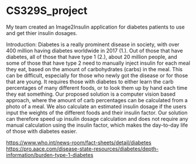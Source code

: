 # CS329S_project
My team created an Image2Insulin application for diabetes patients to use and get thier insulin dosages.

Introduction:
Diabetes is a really prominent disease in society, with over 400 million having diabetes worldwide in 2017 (1.). Out of those that have diabetes, all of those that have type 1 (2.), about 20 million people, and some of those that have type 2 need to manually inject insulin for each meal they eat, based on the amount of carbohydrates (carbs) in the meal. This can be difficult, especially for those who newly got the disease or for those that are young. It requires those with diabetes to either learn the carb percentages of many different foods, or to look them up by hand each time they eat something. Our proposed solution is a computer vision based approach, where the amount of carb percentages can be calculated from a photo of a meal. We also calculate an estimated insulin dosage if the users input the weights of the different foods and their insulin factor. Our solution can therefore speed up insulin dosage calculation and does not require any manual calculation using the insulin factor, which makes the day-to-day life of those with diabetes easier.

https://www.who.int/news-room/fact-sheets/detail/diabetes
https://pro.aace.com/disease-state-resources/diabetes/depth-information/burden-type-1-diabetes
